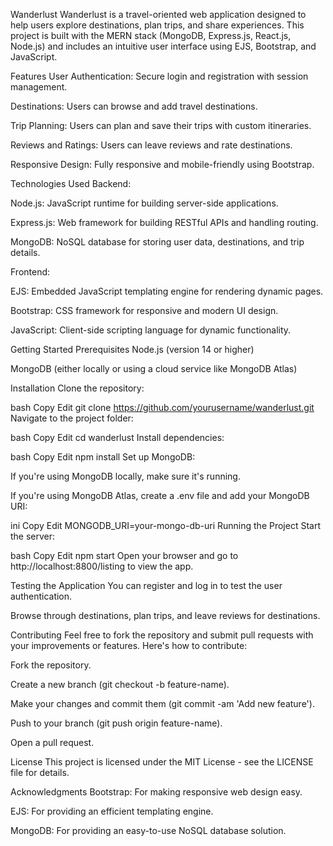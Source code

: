 Wanderlust
Wanderlust is a travel-oriented web application designed to help users explore destinations, plan trips, and share experiences. This project is built with the MERN stack (MongoDB, Express.js, React.js, Node.js) and includes an intuitive user interface using EJS, Bootstrap, and JavaScript.

Features
User Authentication: Secure login and registration with session management.

Destinations: Users can browse and add travel destinations.

Trip Planning: Users can plan and save their trips with custom itineraries.

Reviews and Ratings: Users can leave reviews and rate destinations.

Responsive Design: Fully responsive and mobile-friendly using Bootstrap.

Technologies Used
Backend:

Node.js: JavaScript runtime for building server-side applications.

Express.js: Web framework for building RESTful APIs and handling routing.

MongoDB: NoSQL database for storing user data, destinations, and trip details.

Frontend:

EJS: Embedded JavaScript templating engine for rendering dynamic pages.

Bootstrap: CSS framework for responsive and modern UI design.

JavaScript: Client-side scripting language for dynamic functionality.

Getting Started
Prerequisites
Node.js (version 14 or higher)

MongoDB (either locally or using a cloud service like MongoDB Atlas)

Installation
Clone the repository:

bash
Copy
Edit
git clone https://github.com/yourusername/wanderlust.git
Navigate to the project folder:

bash
Copy
Edit
cd wanderlust
Install dependencies:

bash
Copy
Edit
npm install
Set up MongoDB:

If you're using MongoDB locally, make sure it's running.

If you're using MongoDB Atlas, create a .env file and add your MongoDB URI:

ini
Copy
Edit
MONGODB_URI=your-mongo-db-uri
Running the Project
Start the server:

bash
Copy
Edit
npm start
Open your browser and go to http://localhost:8800/listing to view the app.

Testing the Application
You can register and log in to test the user authentication.

Browse through destinations, plan trips, and leave reviews for destinations.

Contributing
Feel free to fork the repository and submit pull requests with your improvements or features. Here's how to contribute:

Fork the repository.

Create a new branch (git checkout -b feature-name).

Make your changes and commit them (git commit -am 'Add new feature').

Push to your branch (git push origin feature-name).

Open a pull request.

License
This project is licensed under the MIT License - see the LICENSE file for details.

Acknowledgments
Bootstrap: For making responsive web design easy.

EJS: For providing an efficient templating engine.

MongoDB: For providing an easy-to-use NoSQL database solution.

